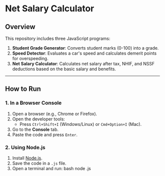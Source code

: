 
# **Net Salary Calculator**

## **Overview**

This repository includes three JavaScript programs:

1. **Student Grade Generator**: Converts student marks (0-100) into a grade.
2. **Speed Detector**: Evaluates a car's speed and calculates demerit points for overspeeding.
3. **Net Salary Calculator**: Calculates net salary after tax, NHIF, and NSSF deductions based on the basic salary and benefits.

---

## **How to Run**

### **1. In a Browser Console**
1. Open a browser (e.g., Chrome or Firefox).
2. Open the developer tools:
   - Press `Ctrl+Shift+I` (Windows/Linux) or `Cmd+Option+I` (Mac).
3. Go to the **Console** tab.
4. Paste the code and press `Enter`.

### **2. Using Node.js**
1. Install [Node.js](https://nodejs.org/).
2. Save the code in a `.js` file.
3. Open a terminal and run:
   bash
   node <filename>.js
   